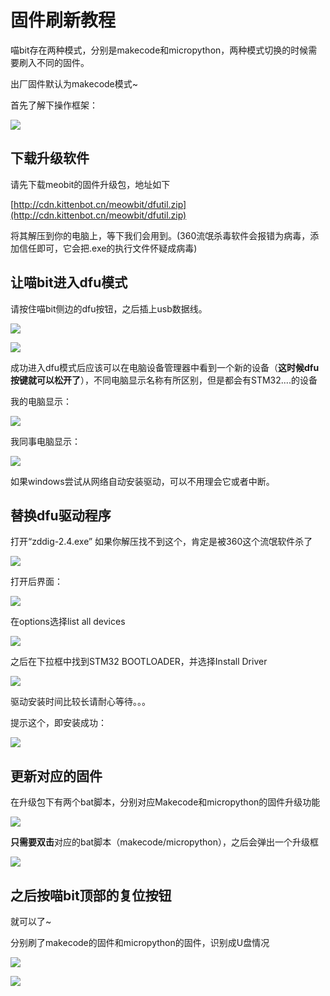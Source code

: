 # 固件刷新教程

喵bit存在两种模式，分别是makecode和micropython，两种模式切换的时候需要刷入不同的固件。

出厂固件默认为makecode模式~

首先了解下操作框架：

![](./image/c01_11.png)

## 下载升级软件

请先下载meobit的固件升级包，地址如下

[http://cdn.kittenbot.cn/meowbit/dfutil.zip](http://cdn.kittenbot.cn/meowbit/dfutil.zip)

将其解压到你的电脑上，等下我们会用到。(360流氓杀毒软件会报错为病毒，添加信任即可，它会把.exe的执行文件怀疑成病毒)

## 让喵bit进入dfu模式

请按住喵bit侧边的dfu按钮，之后插上usb数据线。

![](./image/c01_16.png)

![](./image/01.gif)

成功进入dfu模式后应该可以在电脑设备管理器中看到一个新的设备（**这时候dfu按键就可以松开了**），不同电脑显示名称有所区别，但是都会有STM32....的设备

我的电脑显示：

![](./image/c01_01.png)

我同事电脑显示：

![](./image/c01_07.png)

如果windows尝试从网络自动安装驱动，可以不用理会它或者中断。

## 替换dfu驱动程序

打开“zddig-2.4.exe” 如果你解压找不到这个，肯定是被360这个流氓软件杀了

![](./image/c01_08.png)

打开后界面：

![](./image/c01_02.png)

在options选择list all devices

![](./image/c01_03.png)

之后在下拉框中找到STM32 BOOTLOADER，并选择Install Driver

![](./image/c01_04.png)

驱动安装时间比较长请耐心等待。。。

提示这个，即安装成功：

![](./image/c01_09.png)

## 更新对应的固件

在升级包下有两个bat脚本，分别对应Makecode和micropython的固件升级功能

![](./image/c01_05.png)

**只需要双击**对应的bat脚本（makecode/micropython），之后会弹出一个升级框

![](./image/c01_06.png)

## 之后按喵bit顶部的复位按钮

就可以了~

分别刷了makecode的固件和micropython的固件，识别成U盘情况

![](./image/c01_12.png)

![](./image/c01_10.png)

